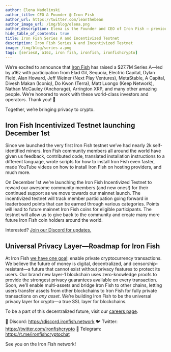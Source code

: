 ```yaml
---
author: Elena Nadolinski
author_title: CEO & Founder @ Iron Fish
author_url: https://twitter.com/leanthebean
author_image_url: /img/blog/elena.png
author_description: Elena is the Founder and CEO of Iron Fish — previously worked at Airbnb, Tilt, and Microsoft. Fell down the cryptocurrency rabbit hole in 2017. Really didn't want her insurance to know she eats pizza.
hide_table_of_contents: true
title: Iron Fish Series A and Incentivized Testnet
description: Iron Fish Series A and Incentivized Testnet
image: /img/blog/series-a.png
tags: [seriesA, a16z, iron fish, ironfish, ironfishcrypto]
---
```


We’re excited to announce that <a href="https://ironfish.network/">Iron Fish</a> has raised a $27.7M Series A—led by a16z with participation from Elad Gil, Sequoia, Electric Capital, Dylan Field, Alan Howard, Jeff Weiner (Next Play Ventures), MetaStable, A Capital, Divesh Makan (Iconiq), Do Kwon (Terra), Matt Luongo (Keep Network), Nathan McCauley (Anchorage), Arrington XRP, and many other amazing people. We’re honored to work with these world-class investors and operators. Thank you! 🙏

Together, we’re bringing privacy to crypto.

## Iron Fish Incentivized Testnet launching December 1st

Since we launched the very first Iron Fish testnet we’ve had nearly 2k self-identified miners. Iron Fish community members all around the world have given us feedback, contributed code, translated installation instructions to a different language, wrote scripts for how to install Iron Fish even faster, made YouTube videos on how to install Iron Fish on hosting providers, and much more.

On December 1st we’re launching the Iron Fish Incentivized Testnet to reward our awesome community members (and new ones!) for their continued support as we move towards our mainnet launch. The incentivized testnet will track member participation going forward in leaderboard points that can be earned through various categories. Points will lead to future mainnet Iron Fish coins for eligible participants. The testnet will allow us to give back to the community and create many more future Iron Fish coin holders around the world.

Interested? <a href="https://discord.ironfish.network">Join our Discord for updates.</a>

## Universal Privacy Layer—Roadmap for Iron Fish

At Iron Fish <a href="https://ironfish.network/faq/">we have one goal</a>: enable private cryptocurrency transactions. We believe the future of money is digital, decentralized, and censorship-resistant—a future that cannot exist without privacy features to protect its users. Our brand new layer-1 blockchain uses zero-knowledge proofs to provide the strongest privacy guarantees available on every transaction. Soon, we’ll enable multi-assets and bridge Iron Fish to other chains, letting users transfer assets from other blockchains to Iron Fish for fully private transactions on _any asset_. We’re building Iron Fish to be the universal privacy layer for crypto—a true SSL layer for blockchains.

To be a part of this decentralized future, visit our <a href="https://jobs.lever.co/ironfish">careers page</a>.

🎤 Discord: https://discord.ironfish.network
🐦 Twitter: https://twitter.com/ironfishcrypto
📢 Telegram: https://t.me/ironfishcryptochat

See you on the Iron Fish network!
